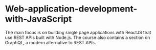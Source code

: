 # Web-application-development-with-JavaScript
The main focus is on building single page applications with ReactJS that use REST APIs built with Node.js. The course also contains a section on GraphQL, a modern alternative to REST APIs.
